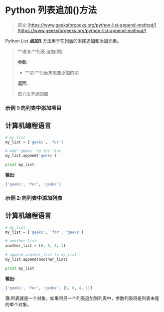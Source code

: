 # Python 列表追加()方法

> 原文:[https://www.geeksforgeeks.org/python-list-append-method/](https://www.geeksforgeeks.org/python-list-append-method/)

Python List ***追加()*** 方法用于在[列表](https://www.geeksforgeeks.org/python-list/)的末尾追加和添加元素。

> **语法:**列表.追加(项)
> 
> **参数:**
> 
> *   **项:**列表末尾要添加的项
> 
> **返回:**
> 
> 该方法不返回值

### **示例 1:向列表中添加项目**

## 计算机编程语言

```py
# my_list
my_list = ['geeks', 'for']

# Add 'geeks' to the list
my_list.append('geeks')

print my_list
```

**输出:**

```py
['geeks', 'for', 'geeks']
```

### **示例 2:向列表中添加列表**

## 计算机编程语言

```py
# my_list
my_list = ['geeks', 'for', 'geeks']

# another list
another_list = [6, 0, 4, 1]

# append another_list to my_list
my_list.append(another_list)

print my_list
```

**输出:**

```py
['geeks', 'for', 'geeks', [6, 0, 4, 1]]
```

**注**:列表就是一个对象。如果将另一个列表追加到列表中，参数列表将是列表末尾的单个对象。
